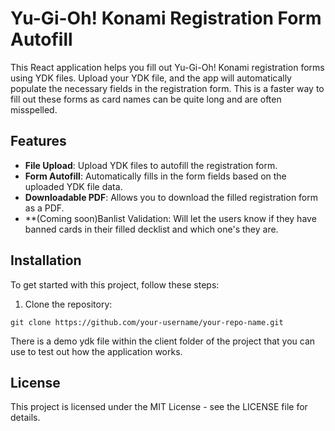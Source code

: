 # Yu-Gi-Oh! Konami Registration Form Autofill

This React application helps you fill out Yu-Gi-Oh! Konami registration forms using YDK files. Upload your YDK file, and the app will automatically populate the necessary fields in the registration form. This is a faster way to fill out these forms as card names can be quite long and are often misspelled.

## Features

- **File Upload**: Upload YDK files to autofill the registration form.
- **Form Autofill**: Automatically fills in the form fields based on the uploaded YDK file data.
- **Downloadable PDF**: Allows you to download the filled registration form as a PDF.
- **(Coming soon)Banlist Validation: Will let the users know if they have banned cards in their filled decklist and which one's they are.

## Installation

To get started with this project, follow these steps:

1. Clone the repository:
```
git clone https://github.com/your-username/your-repo-name.git
```

There is a demo ydk file within the client folder of the project that you can use to test out how the application works.

## License

This project is licensed under the MIT License - see the LICENSE file for details.
